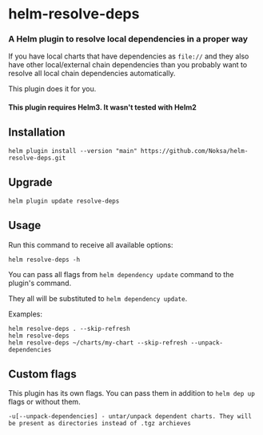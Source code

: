 # helm-resolve-deps

### A Helm plugin to resolve local dependencies in a proper way

If you have local charts that have dependencies as `file://` and they also have other local/external chain dependencies than you probably want to resolve all local chain dependencies automatically. 

This plugin does it for you.

#### This plugin requires Helm3. It wasn't tested with Helm2

## Installation

```
helm plugin install --version "main" https://github.com/Noksa/helm-resolve-deps.git
```

## Upgrade
```
helm plugin update resolve-deps
```


## Usage
Run this command to receive all available options:
```
helm resolve-deps -h
```
You can pass all flags from `helm dependency update` command to the plugin's command.

They  all will be substituted to `helm dependency update`.

Examples:
```
helm resolve-deps . --skip-refresh
helm resolve-deps 
helm resolve-deps ~/charts/my-chart --skip-refresh --unpack-dependencies
```

## Custom flags
This plugin has its own flags. You can pass them in addition to `helm dep up` flags or without them.
```
-u[--unpack-dependencies] - untar/unpack dependent charts. They will be present as directories instead of .tgz archieves
```

